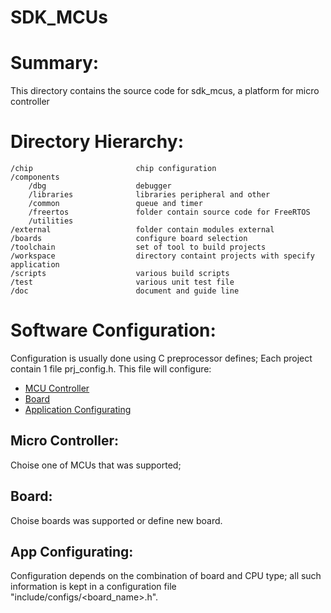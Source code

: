# SDK_MCUs
Summary:
========
This directory contains the source code for sdk_mcus, a platform for
micro controller

Directory Hierarchy:
====================

    /chip                       chip configuration
    /components                 
        /dbg                    debugger
        /libraries              libraries peripheral and other
        /common                 queue and timer
        /freertos               folder contain source code for FreeRTOS
        /utilities
    /external                   folder contain modules external
    /boards                     configure board selection
    /toolchain                  set of tool to build projects
    /workspace                  directory containt projects with specify application
    /scripts                    various build scripts
    /test                       various unit test file
    /doc                        document and guide line

Software Configuration:
=======================
Configuration is usually done using C preprocessor defines;
Each project contain 1 file prj_config.h. This file will configure:
* [MCU Controller](#MCU-Controller)
* [Board](#Board)
* [Application Configurating](#App-Configurating)

Micro Controller:
------------------------------
Choise one of MCUs that was supported;

Board:
----------------------------
Choise boards was supported or define new board.

App Configurating:
----------------------

Configuration depends on the combination of board and CPU type; all such information is kept in a configuration file
"include/configs/<board_name>.h".
